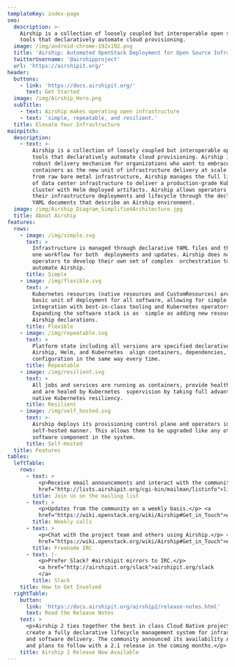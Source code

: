 ```yaml
---
templateKey: index-page
seo:
  description: >-
    Airship is a collection of loosely coupled but interoperable open source
    tools that declaratively automate cloud provisioning. 
  image: /img/android-chrome-192x192.png
  title: 'Airship: Automated OpenStack Deployment for Open Source Infrastructure'
  twitterUsername: '@airshipproject'
  url: 'https://airshipit.org/'
header:
  buttons:
    - link: 'https://docs.airshipit.org/'
      text: Get Started
  image: /img/Airship_Hero.png
  subTitle:
    - text: Airship makes operating open infrastructure
    - text: 'simple, repeatable, and resilient.'
  title: Elevate Your Infrastructure
mainpitch:
  description:
    - text: >-
        Airship is a collection of loosely coupled but interoperable open source
        tools that declaratively automate cloud provisioning. Airship is a
        robust delivery mechanism for organizations who want to embrace
        containers as the new unit of infrastructure delivery at scale. Starting
        from raw bare metal infrastructure, Airship manages the full lifecycle
        of data center infrastructure to deliver a production-grade Kubernetes
        cluster with Helm deployed artifacts. Airship allows operators to manage
        their infrastructure deployments and lifecycle through the declarative
        YAML documents that describe an Airship environment.
  image: /img/Airship_Diagram_SimplifiedArchitecture.jpg
  title: About Airship
features:
  rows:
    - image: /img/simple.svg
      text: >
        Infrastructure is managed through declarative YAML files and there is
        one workflow for both  deployments and updates. Airship does not require
        operators to develop their own set of complex  orchestration tooling to
        automate Airship.
      title: Simple
    - image: /img/flexible.svg
      text: >
        Kubernetes resources (native resources and CustomResources) are the
        basic unit of deployment for all software, allowing for simple
        integration with best-in-class tooling and Kubernetes operators.
        Expanding the software stack is as  simple as adding new resources to
        Airship declarations.
      title: Flexible
    - image: /img/repeatable.svg
      text: >
        Platform state including all versions are specified declaratively, and
        Airship, Helm, and Kubernetes  align containers, dependencies, and
        configuration in the same way every time.
      title: Repeatable
    - image: /img/resilient.svg
      text: >
        All jobs and services are running as containers, provide health status,
        and are healed by Kubernetes  supervision by taking full advantage of
        native Kubernetes resiliency.
      title: Resilient
    - image: /img/self_hosted.svg
      text: >-
        Airship deploys its provisioning control plane and operators in a
        self-hosted manner. This allows them to be upgraded like any other
        software component in the system.
      title: Self-Hosted
  title: Features
tables:
  leftTable:
    rows:
      - text: >
          <p>Receive email announcements and interact with the community.</p> <a
          href="http://lists.airshipit.org/cgi-bin/mailman/listinfo">lists.airshipit.org/cgi-bin/mailman/listinfo</a>
        title: Join us on the mailing list
      - text: >
          <p>Updates from the community on a weekly basis.</p> <a
          href="https://wiki.openstack.org/wiki/Airship#Get_in_Touch">wiki.openstack.org/wiki/Airship#Get_in_Touch</a>
        title: Weekly calls
      - text: >
          <p>Chat with the project team and others using Airship.</p> <a
          href="https://wiki.openstack.org/wiki/Airship#Get_in_Touch">#airshipit</a>
        title: Freenode IRC
      - text: |-
          <p>Prefer Slack? #airshipit mirrors to IRC.</p>
          <a href="http://airshipit.org/slack">airshipit.org/slack
          </a>
        title: Slack
    title: How to Get Involved
  rightTable:
    button:
      link: 'https://docs.airshipit.org/airship2/release-notes.html'
      text: Read the Release Notes
    text: >
      <p>Airship 2 ties together the best in class Cloud Native projects to
      create a fully declarative lifecycle management system for infrastructure
      and software delivery. The community announced its availability April 2021
      and plans to follow with a 2.1 release in the coming months.</p>
    title: Airship 2 Release Now Available
---
```


